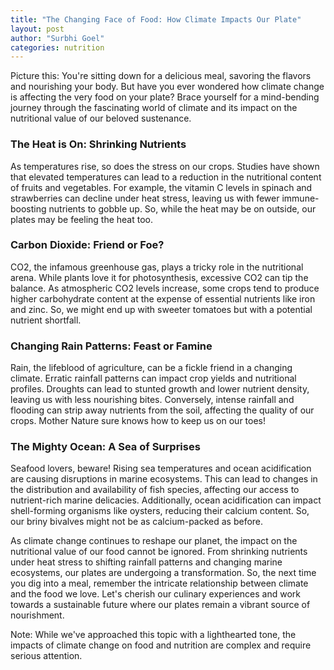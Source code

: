 ```yaml
---
title: "The Changing Face of Food: How Climate Impacts Our Plate"
layout: post
author: "Surbhi Goel"
categories: nutrition
---
```


 

Picture this: You're sitting down for a delicious meal, savoring the flavors and nourishing your body. But have you ever wondered how climate change is affecting the very food on your plate? Brace yourself for a mind-bending journey through the fascinating world of climate and its impact on the nutritional value of our beloved sustenance.

### The Heat is On: Shrinking Nutrients
As temperatures rise, so does the stress on our crops. Studies have shown that elevated temperatures can lead to a reduction in the nutritional content of fruits and vegetables. For example, the vitamin C levels in spinach and strawberries can decline under heat stress, leaving us with fewer immune-boosting nutrients to gobble up. So, while the heat may be on outside, our plates may be feeling the heat too.

### Carbon Dioxide: Friend or Foe?
CO2, the infamous greenhouse gas, plays a tricky role in the nutritional arena. While plants love it for photosynthesis, excessive CO2 can tip the balance. As atmospheric CO2 levels increase, some crops tend to produce higher carbohydrate content at the expense of essential nutrients like iron and zinc. So, we might end up with sweeter tomatoes but with a potential nutrient shortfall.

### Changing Rain Patterns: Feast or Famine
Rain, the lifeblood of agriculture, can be a fickle friend in a changing climate. Erratic rainfall patterns can impact crop yields and nutritional profiles. Droughts can lead to stunted growth and lower nutrient density, leaving us with less nourishing bites. Conversely, intense rainfall and flooding can strip away nutrients from the soil, affecting the quality of our crops. Mother Nature sure knows how to keep us on our toes!

### The Mighty Ocean: A Sea of Surprises
Seafood lovers, beware! Rising sea temperatures and ocean acidification are causing disruptions in marine ecosystems. This can lead to changes in the distribution and availability of fish species, affecting our access to nutrient-rich marine delicacies. Additionally, ocean acidification can impact shell-forming organisms like oysters, reducing their calcium content. So, our briny bivalves might not be as calcium-packed as before.

As climate change continues to reshape our planet, the impact on the nutritional value of our food cannot be ignored. From shrinking nutrients under heat stress to shifting rainfall patterns and changing marine ecosystems, our plates are undergoing a transformation. So, the next time you dig into a meal, remember the intricate relationship between climate and the food we love. Let's cherish our culinary experiences and work towards a sustainable future where our plates remain a vibrant source of nourishment.

Note: While we've approached this topic with a lighthearted tone, the impacts of climate change on food and nutrition are complex and require serious attention.

